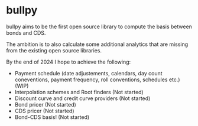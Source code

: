 # bullpy

bullpy aims to be the first open source library to compute the basis between bonds and CDS. 

The ambition is to also calculate some additional analytics that are missing from the existing open source libraries.

By the end of 2024 I hope to achieve the following:
* Payment schedule (date adjustements, calendars, day count coneventions, payment frequency, roll conventions, schedules etc.) (WIP)
* Interpolation schemes and Root finders (Not started)
* Discount curve and credit curve providers (Not started)
* Bond pricer (Not started)
* CDS pricer (Not started)
* Bond-CDS basis! (Not started)


